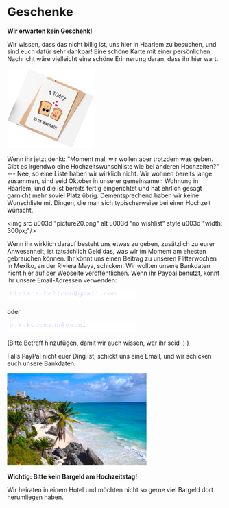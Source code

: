 # Geschenke

**Wir erwarten kein Geschenk!**

Wir wissen, dass das nicht billig ist, uns hier in Haarlem zu besuchen,
und sind euch dafür sehr dankbar!
Eine schöne Karte mit einer persönlichen Nachricht wäre vielleicht
eine schöne Erinnerung daran, dass ihr hier wart.

![Geschenke](Picture19.png)

Wenn ihr jetzt denkt: "Moment mal, wir wollen aber trotzdem was geben. Gibt es irgendwo
eine Hochzeitswunschliste wie bei anderen Hochzeiten?" --- Nee, so eine Liste haben wir
wirklich nicht. Wir wohnen bereits lange zusammen, sind seid Oktober in unserer gemeinsamen
Wohnung in Haarlem, und die ist bereits fertig eingerichtet und hat ehrlich gesagt garnicht
mehr soviel Platz übrig. Dementsprechend haben wir keine Wunschliste mit Dingen, die man sich
typischerweise bei einer Hochzeit wünscht. 

<img src u003d "picture20.png" alt u003d "no wishlist" style u003d "width: 300px;"/>

Wenn ihr wirklich darauf besteht uns etwas zu geben, zusätzlich zu eurer Anwesenheit,
ist tatsächlich Geld das, was wir im Moment am ehesten gebrauchen können. Ihr könnt uns
einen Beitrag zu unseren Flitterwochen in Mexiko, an der Riviera Maya, schicken. 
Wir wollten unsere Bankdaten nicht hier auf der Webseite veröffentlichen. Wenn ihr Paypal
benutzt, könnt ihr unsere Email-Adressen verwenden:

![Tiziana's email (hidden)](email-tiziana.png)

oder

![Patrick's email (hidden)](email-patrick.png)


(Bitte Betreff hinzufügen, damit wir auch wissen, wer ihr seid :) )

Falls PayPal nicht euer Ding ist, schickt uns eine Email, und wir schicken euch unsere Bankdaten.

![Flitterwochen](Picture21.png)


**Wichtig: Bitte kein Bargeld am Hochzeitstag!**

Wir heiraten in einem Hotel und möchten nicht so gerne viel Bargeld dort herumliegen haben.
